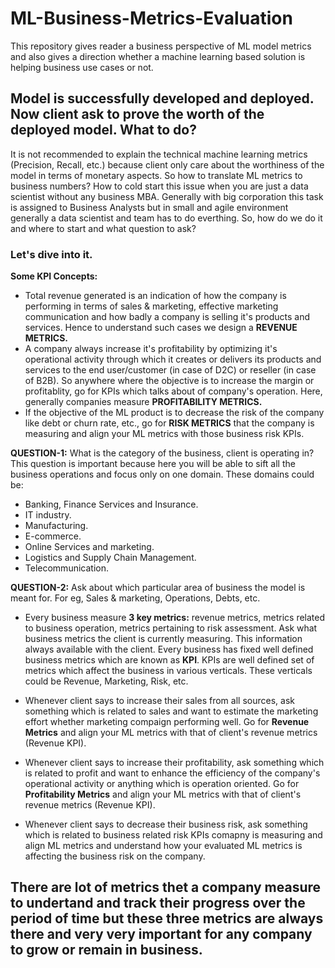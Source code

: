 # ML-Business-Metrics-Evaluation
This repository gives reader a business perspective of ML model metrics and also gives a direction whether a machine learning based solution is helping business use cases or not.

## Model is successfully developed and deployed. Now client ask to prove the worth of the deployed model. What to do?
It is not recommended to explain the technical machine learning metrics (Precision, Recall, etc.) because client only care about the worthiness of the model in terms of monetary aspects. So how to translate ML metrics to business numbers? How to cold start this issue when you are just a data scientist without any business MBA. Generally with big corporation this task is assigned to Business Analysts but in small and agile environment generally a data scientist and team has to do everthing. So, how do we do it and where to start and what question to ask?

### Let's dive into it.
**Some KPI Concepts:** 
* Total revenue generated is an indication of how the company is performing in terms of sales & marketing, effective marketing communication and how badly a company is selling it's products and services. Hence to understand such cases we design a **REVENUE METRICS.**
* A company always increase it's profitability by optimizing it's operational activity through which it creates or delivers its products and services to the end user/customer (in case of D2C) or reseller (in case of B2B). So anywhere where the objective is to increase the margin or profitablity, go for KPIs which talks about of company's operation. Here, generally companies measure **PROFITABILITY METRICS.**
* If the objective of the ML product is to decrease the risk of the company like debt or churn rate, etc., go for **RISK METRICS** that the company is measuring and align your ML metrics with those business risk KPIs.

**QUESTION-1:** What is the category of the business, client is operating in? This question is important because here you will be able to sift all the business operations and focus only on one domain. These domains could be:
* Banking, Finance Services and Insurance.
* IT industry.
* Manufacturing.
* E-commerce.
* Online Services and marketing.
* Logistics and Supply Chain Management.
* Telecommunication. <br/>

**QUESTION-2:** Ask about which particular area of business the model is meant for. For eg, Sales & marketing, Operations, Debts, etc.
* Every business measure **3 key metrics:** revenue metrics, metrics related to business operation, metrics pertaining to risk assessment. Ask what business metrics the client is currently measuring. This information always available with the client. Every business has fixed well defined business metrics which are known as **KPI**. KPIs are well defined set of metrics which affect the business in various verticals. These verticals could be Revenue, Marketing, Risk, etc.

* Whenever client says to increase their sales from all sources, ask something which is related to sales and want to estimate the marketing effort whether marketing compaign performing well. Go for **Revenue Metrics** and align your ML metrics with that of client's revenue metrics (Revenue KPI).

* Whenever client says to increase their profitability, ask something which is related to profit and want to enhance the efficiency of the company's operational activity or anything which is operation oriented. Go for **Profitability Metrics** and align your ML metrics with that of client's revenue metrics (Revenue KPI).

* Whenever client says to decrease their business risk, ask something which is related to business related risk KPIs comapny is measuring and align ML metrics and understand how your evaluated ML metrics is affecting the business risk on the company.

## There are lot of metrics thet a company measure to undertand and track their progress over the period of time but these three metrics are always there and very very important for any company to grow or remain in business.
